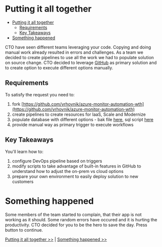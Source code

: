﻿# Putting it all together

<!-- TOC -->
* [Putting it all together](#putting-it-all-together)
  * [Requirements](#requirements)
  * [Key Takeaways](#key-takeaways)
* [Something happened](#something-happened)
<!-- TOC -->

CTO have seen different teams leveraging your code. Copying and doing manual work already resulted in errors and
challenges.
As a team we decided to create pipelines to use all the work we had to populate solution on source change. CTO decided
to leverage [GitHub](https://github.com) as primary solution and to create option to execute different options manually.

## Requirements

To satisfy the request you need to:

1. fork [https://github.com/vrhovnik/azure-monitor-automation-wth](https://github.com/vrhovnik/azure-monitor-automation-wth)
2. create pipelines to create resources for IaaS, Scale and Modernize
3. populate database with different options - bak file [here](../scripts/PWSH/03-Modernization/TTADB.bak), sql script [here](../scripts/PWSH/03-Modernization/ttadb.sql)
4. provide manual way as primary trigger to execute workflows

## Key Takeaways

You'll learn how to:
1. configure DevOps pipeline based on triggers
2. modify scripts to take advantage of built-in features in GitHub to understand how to adjust the on-prem vs cloud options
3. prepare your own environment to easily deploy solution to new customers

# Something happened

Some members of the team started to complain, that their app is not working as it should. Some random errors have
occured and it is hurting the productivity. CTO decided for you to be the hero to save the day. Press button to
continue.

[ Putting it all together >>](./04-putting-in-all-together.md) | [ Something happened >>](./05-monitoring-basics.md)

